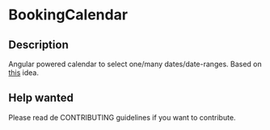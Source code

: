 # BookingCalendar

## Description

Angular powered calendar to select one/many dates/date-ranges. Based on [this](https://arca-computing.github.io/MultipleDatePicker/) idea.

## Help wanted

Please read de CONTRIBUTING guidelines if you want to contribute.